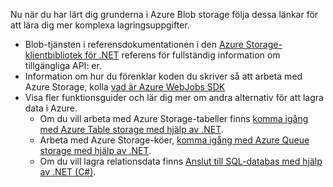 
Nu när du har lärt dig grunderna i Azure Blob storage följa dessa länkar för att lära dig mer komplexa lagringsuppgifter.

* Blob-tjänsten i referensdokumentationen i den [Azure Storage-klientbibliotek för .NET](http://go.microsoft.com/fwlink/?LinkID=390731) referens för fullständig information om tillgängliga API: er.
* Information om hur du förenklar koden du skriver så att arbeta med Azure Storage, kolla [vad är Azure WebJobs SDK](../articles/app-service-web/websites-dotnet-webjobs-sdk.md)
* Visa fler funktionsguider och lär dig mer om andra alternativ för att lagra data i Azure.
  * Om du vill arbeta med Azure Storage-tabeller finns [komma igång med Azure Table storage med hjälp av .NET](../articles/cosmos-db/table-storage-how-to-use-dotnet.md).
  * Arbeta med Azure Storage-köer, [komma igång med Azure Queue storage med hjälp av .NET](../articles/storage/queues/storage-dotnet-how-to-use-queues.md).
  * Om du vill lagra relationsdata finns [Anslut till SQL-databas med hjälp av .NET (C#)](../articles/sql-database/sql-database-develop-dotnet-simple.md).

